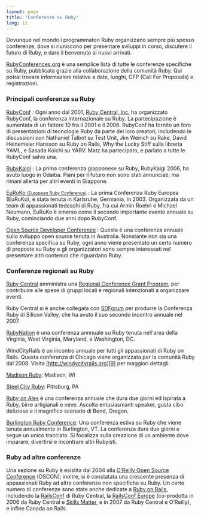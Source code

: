 ```yaml
---
layout: page
title: "Conferenze su Ruby"
lang: it
---
```


Dovunque nel mondo i programmatori Ruby organizzano sempre più spesso
conferenze, dove si riuniscono per presentare sviluppi in corso,
discutere il futuro di Ruby, e dare il benvenuto ai nuovi arrivati.

[RubyConferences.org][rc] è una semplice lista di tutte le conferenze
specifiche su Ruby, pubblicata grazie alla collaborazione della comunità
Ruby. Qui potrai trovare informazioni relative a date, luoghi, CFP (Call
For Proposals) e registrazioni.


### Principali conferenze su Ruby

[RubyConf][1]
: Ogni anno dal 2001, [Ruby Central, Inc.][2] ha organizzato RubyConf,
  la conferenza Internazionale su Ruby. La partecipazione è aumentata di
  un fattore 10 fra il 2001 e il 2006. RubyConf ha fornito un foro di
  presentazioni di tecnologie Ruby da parte dei loro creatori,
  includendo le discussioni con Nathaniel Talbot su Test Unit, Jim
  Weirich su Rake, David Heinemeier Hansson su Ruby on Rails, Why the
  Lucky Stiff sulla libreria YAML, e Sasada Koichi su YARV. Matz ha
  partecipato, e parlato a tutte le RubyConf salvo una.

[RubyKaigi][3]
: La prima conferenza giapponese su Ruby, RubyKaigi 2006, ha avuto luogo
  in Odaiba. Piani per il futuro non sono stati annunciati; ma rimani
  allerta per altri eventi in Giappone.

[EuRuKo <small>(European Ruby Conference)</small>][4]
: La prima Conferenza Ruby Europea (EuRuKo), è stata tenuta in
  Karlsruhe, Germania, in 2003. Organizzata da un team di appassionati
  tedeschi di Ruby, fra cui Armin Roehrl e Michael Neumann, EuRuKo è
  emerso come il secondo importante evento annuale su Ruby, cominciando
  due anni dopo RubyConf.

[Open Source Developer Conference][5]
: Questa è una conferenza annuale sullo sviluppo open source tenuta
  in Australia. Nonstante non sia una conferenza specifica su Ruby,
  ogni anno viene presentato un certo numero di proposte su Ruby e gli
  organizzatori sono sempre interessati nel presentare altri contenuti
  che riguardano Ruby.

### Conferenze regionali su Ruby

[Ruby Central][2] amministra una [Regional Conference Grant Program][6],
per contribuire alle spese di gruppi locali e regionali intenzionati a
organizzare eventi.

Ruby Central si è anche collegata con [SDForum][7] per produrre la
Conferenza Ruby di Silicon Valley, che ha avuto il suo secondo incontro
annuale nel 2007.

[RubyNation][8] è una conferenza annnuale su Ruby tenuta nell'area della
Virginia, West Virginia, Maryland, e Washington, DC.

WindCityRails è un incontro annuale per tutti gli appassionati di Ruby on
Rails. Questa conferenza di Chicago viene organizzata per la comunità
Ruby dal 2008. Visita [http://windycityrails.org][9] per maggiori dettagli.

[Madison Ruby][15]: Madison, WI

[Steel City Ruby][16]: Pittsburg, PA

[Ruby on Ales][17] è una conferenza annuale che dura due giorni ed ispirata
a Ruby, birre artigianali e neve. Ascolta entusiasmanti speaker, gusta cibo
delizioso e il magnifico scenario di Bend, Oregon.

[Burlington Ruby Conference][18]: Una conferenza estiva su Ruby che viene
tenuta annualmente in Burlington, VT. La conferenza dura due giorni e segue
un unico tracciato. Si focalizza sulla creazione di un ambiente dove imparare,
divertirsi e incontrare altri Rubyisti.

### Ruby ad altre conferenze

Una sezione su Ruby è esistita dal 2004 alla [O’Reilly Open Source
Conference][10] (OSCON); inoltre, si è constatata una crescente presenza
di appassionati Ruby ad altre conferenze non specifiche su Ruby. Un
certo numero di conferenze sono state anche dedicate a [Ruby on
Rails][11], includendo la [RailsConf][12] di Ruby Central, la [RailsConf
Europe][13] (co-prodotta in 2006 da Ruby Central e [Skills Matter][14],
e in 2007 da Ruby Central e O’Reilly), e infine Canada on Rails.



[rc]: http://rubyconferences.org/
[1]: http://rubyconf.org/
[2]: http://rubycentral.org
[3]: http://rubykaigi.org/
[4]: http://euruko.org
[5]: http://www.osdc.com.au/
[6]: http://rubycentral.org/community/grant
[7]: http://www.sdforum.org
[8]: http://rubynation.org/
[9]: http://windycityrails.org
[10]: http://conferences.oreillynet.com/os2006/
[11]: http://www.rubyonrails.org
[12]: http://www.railsconf.org
[13]: http://europe.railsconf.org
[14]: http://www.skillsmatter.com
[15]: http://madisonruby.org/
[16]: http://steelcityruby.org/
[17]: http://ruby.onales.com/
[18]: http://burlingtonrubyconference.com
